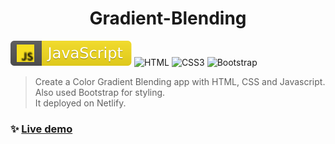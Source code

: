 # 
<h1 align="center">Gradient-Blending</h1>

<p>
  <img alt="JavaScript" src="https://github.com/aleen42/badges/raw/master/src/javascript.svg" />
  <img alt="HTML" src="https://img.shields.io/badge/-HTML5-E34F26?style=plastic&logo=html5&logoColor=white" />
  <img alt="CSS3" src="https://img.shields.io/badge/-CSS3-1572B6?style=plastic&logo=css3" />
  <img alt="Bootstrap" src="https://img.shields.io/badge/-Bootstrap-563D7C?style=plastic&logo=bootstrap" />
  
 
</p>

> 
> Create a Color Gradient Blending app with HTML, CSS and Javascript. Also used Bootstrap for styling.<br> It deployed on Netlify.


### ✨ [Live demo](https://6162cf35a4b2fce346d1918f--pedantic-morse-9fa88d.netlify.app/)

